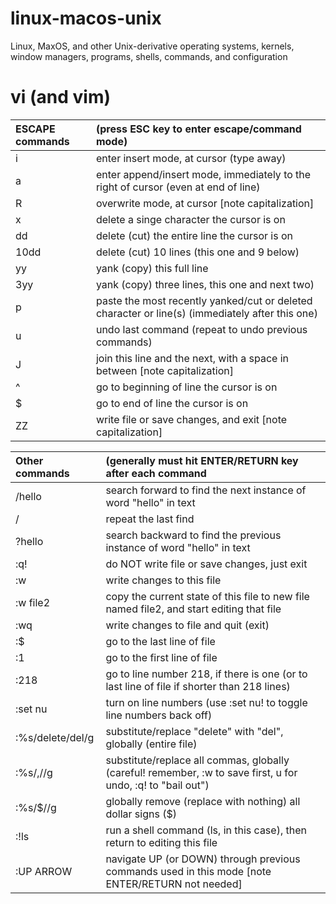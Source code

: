 # linux-macos-unix
Linux, MaxOS, and other Unix-derivative operating systems, kernels, window managers, programs, shells, commands, and configuration

# vi (and vim)

| ESCAPE commands  | (press ESC key to enter escape/command mode) |
| :------------ | :------------|
| i | enter insert mode, at cursor (type away) |
| a | enter append/insert mode, immediately to the right of cursor (even at end of line) |
| R | overwrite mode, at cursor [note capitalization]|
| x | delete a singe character the cursor is on |
| dd | delete (cut) the entire line the cursor is on |
| 10dd | delete (cut) 10 lines (this one and 9 below) |
| yy | yank (copy) this full line |
| 3yy | yank (copy) three lines, this one and next two) |
| p | paste the most recently yanked/cut or deleted character or line(s) (immediately after this one) |
| u | undo last command (repeat to undo previous commands) |
| J | join this line and the next, with a space in between [note capitalization]|
| ^ | go to beginning of line the cursor is on |
| $ | go to end of line the cursor is on |
| ZZ | write file or save changes, and exit [note capitalization]|

| Other commands | (generally must hit ENTER/RETURN key after each command | 
| :------------ | :------------|
| /hello | search forward to find the next instance of word "hello" in text |
| / | repeat the last find |
| ?hello | search backward to find the previous instance of word "hello" in text |
| :q! | do NOT write file or save changes, just exit |
| :w | write changes to this file |
| :w file2 | copy the current state of this file to new file named file2, and start editing that file |
| :wq | write changes to file and quit (exit) |
| :$ | go to the last line of file |
| :1 | go to the first line of file |
| :218 | go to line number 218, if there is one (or to last line of file if shorter than 218 lines) |
| :set nu | turn on line numbers (use :set nu! to toggle line numbers back off) 
| :%s/delete/del/g | substitute/replace "delete" with "del", globally (entire file) |
| :%s/,//g | substitute/replace all commas, globally (careful! remember, :w to save first, u for undo, :q! to "bail out") |
| :%s/\$//g | globally remove (replace with nothing) all dollar signs ($) |
| :!ls | run a shell command (ls, in this case), then return to editing this file |
| :UP ARROW | navigate UP (or DOWN) through previous commands used in this mode [note ENTER/RETURN not needed] |
